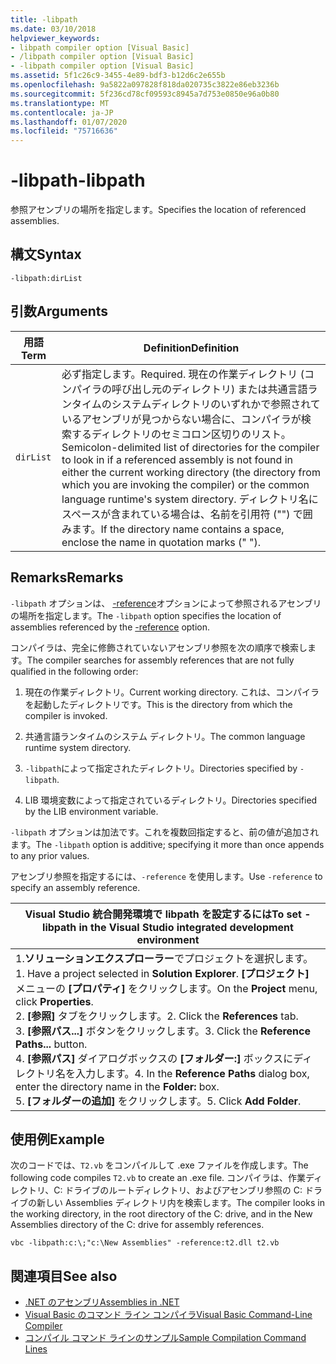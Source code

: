 ```yaml
---
title: -libpath
ms.date: 03/10/2018
helpviewer_keywords:
- libpath compiler option [Visual Basic]
- /libpath compiler option [Visual Basic]
- -libpath compiler option [Visual Basic]
ms.assetid: 5f1c26c9-3455-4e89-bdf3-b12d6c2e655b
ms.openlocfilehash: 9a5822a097828f818da020735c3822e86eb3236b
ms.sourcegitcommit: 5f236cd78cf09593c8945a7d753e0850e96a0b80
ms.translationtype: MT
ms.contentlocale: ja-JP
ms.lasthandoff: 01/07/2020
ms.locfileid: "75716636"
---
```

# <a name="-libpath"></a><span data-ttu-id="ed0b2-102">-libpath</span><span class="sxs-lookup"><span data-stu-id="ed0b2-102">-libpath</span></span>
<span data-ttu-id="ed0b2-103">参照アセンブリの場所を指定します。</span><span class="sxs-lookup"><span data-stu-id="ed0b2-103">Specifies the location of referenced assemblies.</span></span>  
  
## <a name="syntax"></a><span data-ttu-id="ed0b2-104">構文</span><span class="sxs-lookup"><span data-stu-id="ed0b2-104">Syntax</span></span>  
  
```console  
-libpath:dirList  
```  
  
## <a name="arguments"></a><span data-ttu-id="ed0b2-105">引数</span><span class="sxs-lookup"><span data-stu-id="ed0b2-105">Arguments</span></span>  
  
|<span data-ttu-id="ed0b2-106">用語</span><span class="sxs-lookup"><span data-stu-id="ed0b2-106">Term</span></span>|<span data-ttu-id="ed0b2-107">Definition</span><span class="sxs-lookup"><span data-stu-id="ed0b2-107">Definition</span></span>|  
|---|---|  
|`dirList`|<span data-ttu-id="ed0b2-108">必ず指定します。</span><span class="sxs-lookup"><span data-stu-id="ed0b2-108">Required.</span></span> <span data-ttu-id="ed0b2-109">現在の作業ディレクトリ (コンパイラの呼び出し元のディレクトリ) または共通言語ランタイムのシステムディレクトリのいずれかで参照されているアセンブリが見つからない場合に、コンパイラが検索するディレクトリのセミコロン区切りのリスト。</span><span class="sxs-lookup"><span data-stu-id="ed0b2-109">Semicolon-delimited list of directories for the compiler to look in if a referenced assembly is not found in either the current working directory (the directory from which you are invoking the compiler) or the common language runtime's system directory.</span></span> <span data-ttu-id="ed0b2-110">ディレクトリ名にスペースが含まれている場合は、名前を引用符 ("") で囲みます。</span><span class="sxs-lookup"><span data-stu-id="ed0b2-110">If the directory name contains a space, enclose the name in quotation marks (" ").</span></span>|  
  
## <a name="remarks"></a><span data-ttu-id="ed0b2-111">Remarks</span><span class="sxs-lookup"><span data-stu-id="ed0b2-111">Remarks</span></span>  
 <span data-ttu-id="ed0b2-112">`-libpath` オプションは、 [-reference](../../../visual-basic/reference/command-line-compiler/reference.md)オプションによって参照されるアセンブリの場所を指定します。</span><span class="sxs-lookup"><span data-stu-id="ed0b2-112">The `-libpath` option specifies the location of assemblies referenced by the [-reference](../../../visual-basic/reference/command-line-compiler/reference.md) option.</span></span>  
  
 <span data-ttu-id="ed0b2-113">コンパイラは、完全に修飾されていないアセンブリ参照を次の順序で検索します。</span><span class="sxs-lookup"><span data-stu-id="ed0b2-113">The compiler searches for assembly references that are not fully qualified in the following order:</span></span>  
  
1. <span data-ttu-id="ed0b2-114">現在の作業ディレクトリ。</span><span class="sxs-lookup"><span data-stu-id="ed0b2-114">Current working directory.</span></span> <span data-ttu-id="ed0b2-115">これは、コンパイラを起動したディレクトリです。</span><span class="sxs-lookup"><span data-stu-id="ed0b2-115">This is the directory from which the compiler is invoked.</span></span>  
  
2. <span data-ttu-id="ed0b2-116">共通言語ランタイムのシステム ディレクトリ。</span><span class="sxs-lookup"><span data-stu-id="ed0b2-116">The common language runtime system directory.</span></span>  
  
3. <span data-ttu-id="ed0b2-117">`-libpath`によって指定されたディレクトリ。</span><span class="sxs-lookup"><span data-stu-id="ed0b2-117">Directories specified by `-libpath`.</span></span>  
  
4. <span data-ttu-id="ed0b2-118">LIB 環境変数によって指定されているディレクトリ。</span><span class="sxs-lookup"><span data-stu-id="ed0b2-118">Directories specified by the LIB environment variable.</span></span>  
  
 <span data-ttu-id="ed0b2-119">`-libpath` オプションは加法です。これを複数回指定すると、前の値が追加されます。</span><span class="sxs-lookup"><span data-stu-id="ed0b2-119">The `-libpath` option is additive; specifying it more than once appends to any prior values.</span></span>  
  
 <span data-ttu-id="ed0b2-120">アセンブリ参照を指定するには、`-reference` を使用します。</span><span class="sxs-lookup"><span data-stu-id="ed0b2-120">Use `-reference` to specify an assembly reference.</span></span>  
  
|<span data-ttu-id="ed0b2-121">Visual Studio 統合開発環境で libpath を設定するには</span><span class="sxs-lookup"><span data-stu-id="ed0b2-121">To set -libpath in the Visual Studio integrated development environment</span></span>|  
|---|  
|<span data-ttu-id="ed0b2-122">1.**ソリューションエクスプローラー**でプロジェクトを選択します。</span><span class="sxs-lookup"><span data-stu-id="ed0b2-122">1.  Have a project selected in **Solution Explorer**.</span></span> <span data-ttu-id="ed0b2-123">**[プロジェクト]** メニューの **[プロパティ]** をクリックします。</span><span class="sxs-lookup"><span data-stu-id="ed0b2-123">On the **Project** menu, click **Properties**.</span></span> <br /><span data-ttu-id="ed0b2-124">2. **[参照]** タブをクリックします。</span><span class="sxs-lookup"><span data-stu-id="ed0b2-124">2.  Click the **References** tab.</span></span><br /><span data-ttu-id="ed0b2-125">3. **[参照パス...]** ボタンをクリックします。</span><span class="sxs-lookup"><span data-stu-id="ed0b2-125">3.  Click the **Reference Paths...** button.</span></span><br /><span data-ttu-id="ed0b2-126">4. **[参照パス]** ダイアログボックスの **[フォルダー:]** ボックスにディレクトリ名を入力します。</span><span class="sxs-lookup"><span data-stu-id="ed0b2-126">4.  In the **Reference Paths** dialog box, enter the directory name in the **Folder:** box.</span></span><br /><span data-ttu-id="ed0b2-127">5. **[フォルダーの追加]** をクリックします。</span><span class="sxs-lookup"><span data-stu-id="ed0b2-127">5.  Click **Add Folder**.</span></span>|  
  
## <a name="example"></a><span data-ttu-id="ed0b2-128">使用例</span><span class="sxs-lookup"><span data-stu-id="ed0b2-128">Example</span></span>  
 <span data-ttu-id="ed0b2-129">次のコードでは、`T2.vb` をコンパイルして .exe ファイルを作成します。</span><span class="sxs-lookup"><span data-stu-id="ed0b2-129">The following code compiles `T2.vb` to create an .exe file.</span></span> <span data-ttu-id="ed0b2-130">コンパイラは、作業ディレクトリ、C: ドライブのルートディレクトリ、およびアセンブリ参照の C: ドライブの新しい Assemblies ディレクトリ内を検索します。</span><span class="sxs-lookup"><span data-stu-id="ed0b2-130">The compiler looks in the working directory, in the root directory of the C: drive, and in the New Assemblies directory of the C: drive for assembly references.</span></span>  
  
```console  
vbc -libpath:c:\;"c:\New Assemblies" -reference:t2.dll t2.vb  
```  
  
## <a name="see-also"></a><span data-ttu-id="ed0b2-131">関連項目</span><span class="sxs-lookup"><span data-stu-id="ed0b2-131">See also</span></span>

- [<span data-ttu-id="ed0b2-132">.NET のアセンブリ</span><span class="sxs-lookup"><span data-stu-id="ed0b2-132">Assemblies in .NET</span></span>](../../../standard/assembly/index.md)
- [<span data-ttu-id="ed0b2-133">Visual Basic のコマンド ライン コンパイラ</span><span class="sxs-lookup"><span data-stu-id="ed0b2-133">Visual Basic Command-Line Compiler</span></span>](../../../visual-basic/reference/command-line-compiler/index.md)
- [<span data-ttu-id="ed0b2-134">コンパイル コマンド ラインのサンプル</span><span class="sxs-lookup"><span data-stu-id="ed0b2-134">Sample Compilation Command Lines</span></span>](../../../visual-basic/reference/command-line-compiler/sample-compilation-command-lines.md)
